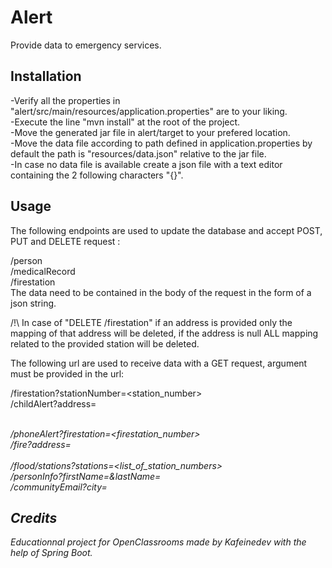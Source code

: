 ﻿# Alert

Provide data to emergency services.

## Installation

-Verify all the properties in "alert/src/main/resources/application.properties" are to your liking.\
-Execute the line "mvn install" at the root of the project.\
-Move the generated jar file in alert/target to your prefered location.\
-Move the data file according to path defined in application.properties by default the path is "resources/data.json" relative to the jar file.\
-In case no data file is available create a json file with a text editor containing the 2 following characters "{}".

## Usage

The following endpoints are used to update the database and accept POST, PUT and DELETE request :

/person\
/medicalRecord\
/firestation\
The data need to be contained in the body of the request in the form of a json string.

/!\ In case of "DELETE /firestation" if an address is provided only the mapping of that address will be deleted, if the address is null ALL mapping related to the provided station will be deleted.



The following url are used to receive data with a GET request, argument must be provided in the url:

/firestation?stationNumber=<station_number>\
/childAlert?address=<address>\
/phoneAlert?firestation=<firestation_number>\
/fire?address=<address>\
/flood/stations?stations=<list_of_station_numbers>\
/personInfo?firstName=<firstName>&lastName=<lastName>\
/communityEmail?city=<city>

## Credits

Educationnal project for OpenClassrooms made by Kafeinedev with the help of Spring Boot.
